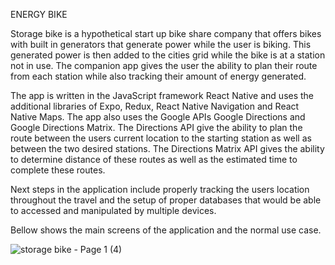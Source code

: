 ENERGY BIKE

Storage bike is a hypothetical start up bike share company that offers bikes with built in generators that generate power while the user is biking. This generated power is then added to the cities grid while the bike is at a station not in use. The companion app gives the user the ability to plan their route from each station while also tracking their amount of energy generated.  

The app is written in the JavaScript framework React Native and uses the additional libraries of Expo, Redux, React Native Navigation and React Native Maps. The app also uses the Google APIs Google Directions and Google Directions Matrix. The Directions API give the ability to plan the route between the users current location to the starting station as well as between the two desired stations. The Directions Matrix API gives the ability to determine distance of these routes as well as the estimated time to complete these routes. 

Next steps in the application include properly tracking the users location throughout the travel and the setup of proper databases that would be able to accessed and manipulated by multiple devices. 

Bellow shows the main screens of the application and the normal use case.

![storage bike - Page 1 (4)](https://user-images.githubusercontent.com/55960435/158070743-c88412fe-3e9f-45c1-ae80-fef4a565b633.png)
